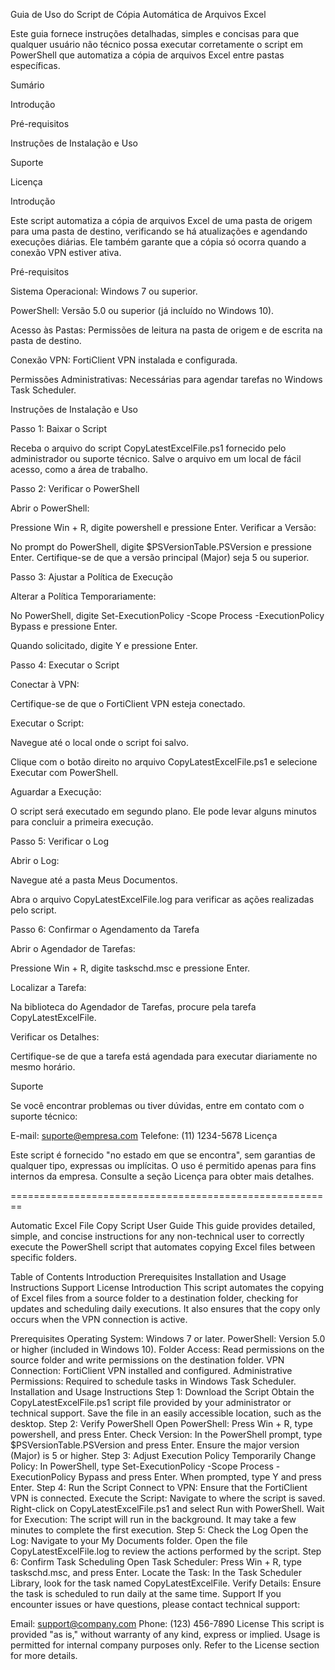 Guia de Uso do Script de Cópia Automática de Arquivos Excel

Este guia fornece instruções detalhadas, simples e concisas para que qualquer usuário não técnico possa executar corretamente o script em PowerShell que automatiza a cópia de arquivos Excel entre pastas específicas.

Sumário

Introdução

Pré-requisitos

Instruções de Instalação e Uso

Suporte

Licença

Introdução

Este script automatiza a cópia de arquivos Excel de uma pasta de origem para uma pasta de destino, verificando se há atualizações e agendando execuções diárias. Ele também garante que a cópia só ocorra quando a conexão VPN estiver ativa.

Pré-requisitos

Sistema Operacional: Windows 7 ou superior.

PowerShell: Versão 5.0 ou superior (já incluído no Windows 10).

Acesso às Pastas: Permissões de leitura na pasta de origem e de escrita na pasta de destino.

Conexão VPN: FortiClient VPN instalada e configurada.

Permissões Administrativas: Necessárias para agendar tarefas no Windows Task Scheduler.

Instruções de Instalação e Uso

Passo 1: Baixar o Script

Receba o arquivo do script CopyLatestExcelFile.ps1 fornecido pelo administrador ou suporte técnico.
Salve o arquivo em um local de fácil acesso, como a área de trabalho.

Passo 2: Verificar o PowerShell

Abrir o PowerShell:

Pressione Win + R, digite powershell e pressione Enter.
Verificar a Versão:

No prompt do PowerShell, digite $PSVersionTable.PSVersion e pressione Enter.
Certifique-se de que a versão principal (Major) seja 5 ou superior.

Passo 3: Ajustar a Política de Execução

Alterar a Política Temporariamente:

No PowerShell, digite Set-ExecutionPolicy -Scope Process -ExecutionPolicy Bypass e pressione Enter.

Quando solicitado, digite Y e pressione Enter.

Passo 4: Executar o Script

Conectar à VPN:

Certifique-se de que o FortiClient VPN esteja conectado.

Executar o Script:

Navegue até o local onde o script foi salvo.

Clique com o botão direito no arquivo CopyLatestExcelFile.ps1 e selecione Executar com PowerShell.

Aguardar a Execução:

O script será executado em segundo plano. Ele pode levar alguns minutos para concluir a primeira execução.

Passo 5: Verificar o Log

Abrir o Log:

Navegue até a pasta Meus Documentos.

Abra o arquivo CopyLatestExcelFile.log para verificar as ações realizadas pelo script.

Passo 6: Confirmar o Agendamento da Tarefa

Abrir o Agendador de Tarefas:

Pressione Win + R, digite taskschd.msc e pressione Enter.

Localizar a Tarefa:

Na biblioteca do Agendador de Tarefas, procure pela tarefa CopyLatestExcelFile.

Verificar os Detalhes:

Certifique-se de que a tarefa está agendada para executar diariamente no mesmo horário.

Suporte

Se você encontrar problemas ou tiver dúvidas, entre em contato com o suporte técnico:

E-mail: suporte@empresa.com
Telefone: (11) 1234-5678
Licença

Este script é fornecido "no estado em que se encontra", sem garantias de qualquer tipo, expressas ou implícitas. O uso é permitido apenas para fins internos da empresa. Consulte a seção Licença para obter mais detalhes.

========================================================

Automatic Excel File Copy Script User Guide
This guide provides detailed, simple, and concise instructions for any non-technical user to correctly execute the PowerShell script that automates copying Excel files between specific folders.

Table of Contents
Introduction
Prerequisites
Installation and Usage Instructions
Support
License
Introduction
This script automates the copying of Excel files from a source folder to a destination folder, checking for updates and scheduling daily executions. It also ensures that the copy only occurs when the VPN connection is active.

Prerequisites
Operating System: Windows 7 or later.
PowerShell: Version 5.0 or higher (included in Windows 10).
Folder Access: Read permissions on the source folder and write permissions on the destination folder.
VPN Connection: FortiClient VPN installed and configured.
Administrative Permissions: Required to schedule tasks in Windows Task Scheduler.
Installation and Usage Instructions
Step 1: Download the Script
Obtain the CopyLatestExcelFile.ps1 script file provided by your administrator or technical support.
Save the file in an easily accessible location, such as the desktop.
Step 2: Verify PowerShell
Open PowerShell:
Press Win + R, type powershell, and press Enter.
Check Version:
In the PowerShell prompt, type $PSVersionTable.PSVersion and press Enter.
Ensure the major version (Major) is 5 or higher.
Step 3: Adjust Execution Policy
Temporarily Change Policy:
In PowerShell, type Set-ExecutionPolicy -Scope Process -ExecutionPolicy Bypass and press Enter.
When prompted, type Y and press Enter.
Step 4: Run the Script
Connect to VPN:
Ensure that the FortiClient VPN is connected.
Execute the Script:
Navigate to where the script is saved.
Right-click on CopyLatestExcelFile.ps1 and select Run with PowerShell.
Wait for Execution:
The script will run in the background. It may take a few minutes to complete the first execution.
Step 5: Check the Log
Open the Log:
Navigate to your My Documents folder.
Open the file CopyLatestExcelFile.log to review the actions performed by the script.
Step 6: Confirm Task Scheduling
Open Task Scheduler:
Press Win + R, type taskschd.msc, and press Enter.
Locate the Task:
In the Task Scheduler Library, look for the task named CopyLatestExcelFile.
Verify Details:
Ensure the task is scheduled to run daily at the same time.
Support
If you encounter issues or have questions, please contact technical support:

Email: support@company.com
Phone: (123) 456-7890
License
This script is provided "as is," without warranty of any kind, express or implied. Usage is permitted for internal company purposes only. Refer to the License section for more details.
